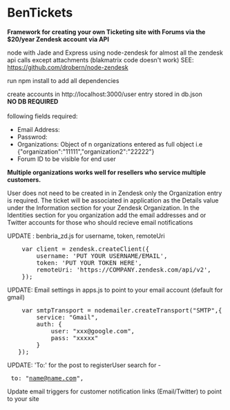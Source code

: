 BenTickets
==========

<strong>Framework for creating your own Ticketing site with Forums via the $20/year Zendesk account via API</strong>

node with Jade and Express using node-zendesk for almost all the zendesk api calls except attachments (blakmatrix code doesn't work)
SEE: https://github.com/drobern/node-zendesk

run npm install to add all dependencies

create accounts in http://localhost:3000/user 
entry stored in db.json<br><strong>NO DB REQUIRED</strong></br>
<br>following fields required:</br>
<ul>
    <li>Email Address:</li>
    <li>Passwrod:</li>
    <li>Organizations: Object of n organizations entered as full object i.e {"organization":"11111","organization2":"22222"}</li>
    <li>Forum ID to be visible for end user
</ul>
<strong> Multiple organizations works well for resellers who service multiple customers. </strong>

User does not need to be created in in Zendesk only the Organization entry is required. 
The ticket will be associated in application as the Details value under the Information section for your Zendesk Organization. 
In the Identities section for you organization add the email addresses and or Twitter accounts for those who should recieve email notifications


UPDATE : benbria_zd.js for username, token, remoteUri
<pre>
    var client = zendesk.createClient({
        username: 'PUT YOUR USERNAME/EMAIL',
        token: 'PUT YOUR TOKEN HERE',
        remoteUri: 'https://COMPANY.zendesk.com/api/v2',
    });
</pre>

UPDATE: Email settings in apps.js to point to your email account (default for gmail)
<pre>
    var smtpTransport = nodemailer.createTransport("SMTP",{
        service: "Gmail",
        auth: {
            user: "xxx@google.com",
            pass: "xxxxx"
        }
   });
</pre>

UPDATE: 'To:' for the post to registerUser search for - <pre> to: "name@name.com", </pre>

Update email triggers for customer notification links (Email/Twitter) to point to your site



